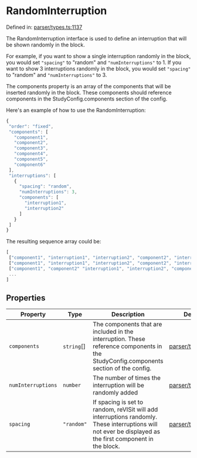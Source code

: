 # RandomInterruption

Defined in: [parser/types.ts:1137](https://github.com/revisit-studies/study/blob/6d0bcf865c88e39cf1cf0007fe3f55213492c22c/src/parser/types.ts#L1137)

The RandomInterruption interface is used to define an interruption that will be shown randomly in the block.

For example, if you want to show a single interruption randomly in the block, you would set `"spacing"` to "random" and `"numInterruptions"` to 1. If you want to show 3 interruptions randomly in the block, you would set `"spacing"` to "random" and `"numInterruptions"` to 3.

The components property is an array of the components that will be inserted randomly in the block. These components should reference components in the StudyConfig.components section of the config.

Here's an example of how to use the RandomInterruption:

```js
{
 "order": "fixed",
 "components": [
   "component1",
   "component2",
   "component3",
   "component4",
   "component5",
   "component6"
 ],
 "interruptions": [
   {
     "spacing": "random",
     "numInterruptions": 3,
     "components": [
       "interruption1",
       "interruption2"
     ]
   }
 ]
}
```

The resulting sequence array could be:

```js
[
 ["component1", "interruption1", "interruption2", "component2", "interruption1", "interruption2", "component3", "component4", "component5", "interruption1", "interruption2", "component6"],
 ["component1", "interruption1", "interruption2", "component2", "interruption1", "interruption2", "component3", "component4", "interruption1", "interruption2", "component5", "component6"],
 ["component1", "component2" "interruption1", "interruption2", "component3", "interruption1", "interruption2", "component4", "component5", "interruption1", "interruption2", "component6"],
 ...
]
```

## Properties

| Property | Type | Description | Defined in |
| ------ | ------ | ------ | ------ |
| <a id="components"></a> `components` | `string`[] | The components that are included in the interruption. These reference components in the StudyConfig.components section of the config. | [parser/types.ts:1143](https://github.com/revisit-studies/study/blob/6d0bcf865c88e39cf1cf0007fe3f55213492c22c/src/parser/types.ts#L1143) |
| <a id="numinterruptions"></a> `numInterruptions` | `number` | The number of times the interruption will be randomly added | [parser/types.ts:1141](https://github.com/revisit-studies/study/blob/6d0bcf865c88e39cf1cf0007fe3f55213492c22c/src/parser/types.ts#L1141) |
| <a id="spacing"></a> `spacing` | `"random"` | If spacing is set to random, reVISit will add interruptions randomly. These interruptions will not ever be displayed as the first component in the block. | [parser/types.ts:1139](https://github.com/revisit-studies/study/blob/6d0bcf865c88e39cf1cf0007fe3f55213492c22c/src/parser/types.ts#L1139) |
